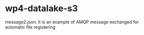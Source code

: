 # wp4-datalake-s3

message2.json: it is an example of AMQP message exchanged for automatic file registering

